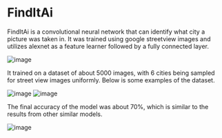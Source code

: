 


# FindItAi

FindItAi is a convolutional neural network that can identify what city a picture was taken in. It was trained using google streetview images and utilizes alexnet as a feature learner followed by a fully connected layer. 

![image](https://user-images.githubusercontent.com/55632837/170380429-93d6c6ea-e53c-4840-8574-93520fd8e940.png)

It trained on a dataset of about 5000 images, with 6 cities being sampled for street view images uniformly. Below is some examples of the dataset.

![image](https://user-images.githubusercontent.com/55632837/170380829-ac2b83f1-b581-4d55-b62c-90930c26e9e5.png)
![image](https://user-images.githubusercontent.com/55632837/170380842-d8f422c7-2088-4b3c-bc2d-f983d37ed414.png)


The final accuracy of the model was about 70%, which is similar to the results from other similar models. 

![image](https://user-images.githubusercontent.com/55632837/170380695-b388545c-eef8-4250-90ff-e33b44460b72.png)

